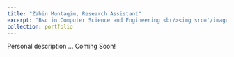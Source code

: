 ```yaml
---
title: "Zahin Muntaqim, Research Assistant"
excerpt: "Bsc in Computer Science and Engineering <br/><img src='/images/bio-photo.jpg'>"
collection: portfolio
---
```


Personal description ... Coming Soon!
